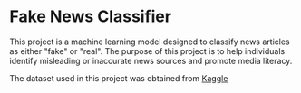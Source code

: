 # Fake News Classifier

This project is a machine learning model designed to classify news articles as either "fake" or "real". The purpose of this project is to help individuals identify misleading or inaccurate news sources and promote media literacy. 

The dataset used in this project was obtained from [Kaggle](https://www.kaggle.com/competitions/fake-news)
